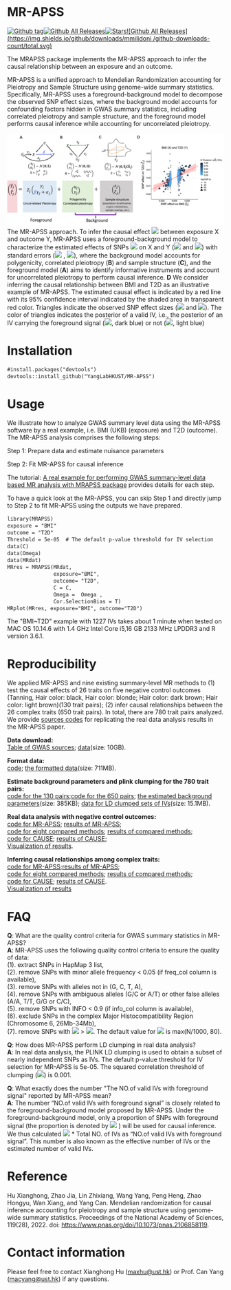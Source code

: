 # MR-APSS
[![Github tag](https://badgen.net/github/tag/YangLabHKUST/MR-APSS)](https://github.com/YangLabHKUST/MR-APSS/tags/)[![Github All Releases](https://img.shields.io/github/downloads/YangLabHKUST/MR-APSS/total.svg)]()[![Stars](https://img.shields.io/github/stars/YangLabHKUST/MR-APSS?logo=GitHub&color=yellow)](https://github.com/YangLabHKUST/Portal/stargazers)[![Github All Releases](https://img.shields.io/github/downloads/mmilidoni
/github-downloads-count/total.svg)]()
 
The MRAPSS package implements the MR-APSS approach to infer the causal relationship between an exposure and an outcome.

MR-APSS is a unified approach to Mendelian Randomization accounting for Pleiotropy and Sample Structure using genome-wide summary statistics. Specifically, MR-APSS uses a foreground-background model to decompose the observed SNP effect sizes, where the background model accounts for confounding factors hidden in GWAS summary statistics, including correlated pleiotropy and sample structure, and the foreground model performs causal inference while accounting for uncorrelated pleiotropy.

![The MR-APSS appoach](https://github.com/YangLabHKUST/MRAPSS_RealDataAnalysis_reproduce/blob/master/Fig1.png)
The MR-APSS approach. To infer the causal effect <img src="https://render.githubusercontent.com/render/math?math=\beta"> between exposure X and outcome Y,
MR-APSS uses a foreground-background model to characterize the estimated effects of SNPs <img src="https://render.githubusercontent.com/render/math?math=G_j"> on X and Y (<img src="https://render.githubusercontent.com/render/math?math=\hat\gamma_j"> and <img src="https://render.githubusercontent.com/render/math?math=\hat\Gamma_j">)  with standard errors (<img src="https://render.githubusercontent.com/render/math?math=\hat s_{X,j}"> , <img src="https://render.githubusercontent.com/render/math?math=\hat s_{Y,j}">), where the background model accounts for polygenicity, correlated pleiotropy (**B**) and sample structure (**C**), and the foreground model (**A**) aims to identify informative instruments and account for uncorrelated pleiotropy to perform causal inference. **D** We consider inferring the causal relationship between BMI and T2D as an illustrative example of MR-APSS. The estimated causal effect is indicated by a red line with its 95% confidence interval indicated by the shaded area in transparent red color. Triangles indicate the observed SNP effect sizes (<img src="https://render.githubusercontent.com/render/math?math=\hat\gamma_j"> and <img src="https://render.githubusercontent.com/render/math?math=\hat\Gamma_j">). The color of triangles indicates the posterior of a valid IV, i.e., the posterior of an IV carrying the foreground signal (<img src="https://render.githubusercontent.com/render/math?math=Z_j=1">, dark blue) or not (<img src="https://render.githubusercontent.com/render/math?math=Z_j=0">, light blue)

# Installation 
```{r}
#install.packages("devtools")
devtools::install_github("YangLabHKUST/MR-APSS")
```

# Usage
We illustrate how to analyze GWAS summary level data using the MR-APSS software by a real example, i.e. BMI (UKB) (exposure) and T2D (outcome). The MR-APSS analysis comprises the following steps:

 Step 1: Prepare data and estimate nuisance parameters 
 
 Step 2: Fit MR-APSS for causal inference
 

The tutorial:  [A real example for performing GWAS summary-level data based MR analysis with MRAPSS package](https://github.com/YangLabHKUST/MR-APSS/blob/master/MRAPSS_Rpackage_Tutorial.pdf) provides details for each step.

To have a quick look at the MR-APSS, you can skip Step 1 and directly jump to Step 2 to fit MR-APSS using the outputs we have prepared.
```{r}
library(MRAPSS)
exposure = "BMI"
outcome = "T2D"
Threshold = 5e-05  # The default p-value threshold for IV selection 
data(C)
data(Omega)
data(MRdat)
MRres = MRAPSS(MRdat,
               exposure="BMI",
               outcome= "T2D",
               C = C,
               Omega =  Omega ,
               Cor.SelectionBias = T)
MRplot(MRres, exposure="BMI", outcome="T2D")
```
The "BMI~T2D" example with 1227 IVs takes about 1 minute when tested on MAC OS 10.14.6 with 1.4 GHz Intel Core i5,16 GB 2133 MHz LPDDR3 and R version 3.6.1. 

<!-- We provide an example R code in "MR-APSS/example" for performing MR analysis with the other five MR methods (IVW, Egger, MRMix, RAPS, and CAUSE). -->

# Reproducibility
We applied MR-APSS and nine existing summary-level MR methods to (1) test the causal effects of 26 traits on five negative control outcomes (Tanning, Hair color: black, Hair color: blonde; Hair color: dark brown; Hair color: light brown)(130 trait pairs); (2) infer causal relationships between the 26 complex traits (650 trait pairs). In total, there are 780 trait pairs analyzed. We provide [sources codes](https://github.com/YangLabHKUST/MRAPSS_RealDataAnalysis_reproduce) for replicating the real data analysis results in the MR-APSS paper. 

**Data download:**  
[Table of GWAS sources](https://github.com/YangLabHKUST/MRAPSS_RealDataAnalysis_reproduce/blob/master/GWAS_26and5_source.csv); [data](https://gohkust-my.sharepoint.com/:u:/g/personal/maxhu_ust_hk/ES9MymhzqMVDhT5L0uwoD0EBHYeLC2wj2CIVcqYm4dJBRQ?e=kvnQlz)(size: 10GB).

**Format data:**  
[code](https://htmlpreview.github.io/?https://github.com/YangLabHKUST/MRAPSS_RealDataAnalysis_reproduce/blob/master/Format_GWASdata.html); [the formatted data](https://gohkust-my.sharepoint.com/:u:/g/personal/maxhu_ust_hk/EVe128zsM5BKm1vze-PaKrUBAaFSvniwNWxkX4HJBO_lJA?e=IRn46T)(size: 711MB).

<!-- We provide [GWAS summary-level datasets] for the five negative control outcomes (Tanning, Hair color: black, Hair color: blonde; Hair color: dark brown; Hair color: light brown) and 26 complex traits. The detailed information for the sources of GWAS datasets is summarized in a [CSV file](https://github.com/YangLabHKUST/MRAPSS_RealDataAnalysis_reproduce/blob/master/GWAS_26and5_source.csv).  
Next, an important step is to format the GWAS summary statistics for the MR_APSS analysis: [code](https://htmlpreview.github.io/?https://github.com/YangLabHKUST/MRAPSS_RealDataAnalysis_reproduce/blob/master/Format_GWASdata.html) and [the formatted datasets](). -->

**Estimate background parameters and plink clumping for the 780 trait pairs:**  
[code for the 130 pairs](https://htmlpreview.github.io/?https://github.com/YangLabHKUST/MRAPSS_RealDataAnalysis_reproduce/blob/master/NC_BackgroundParametersEst_Clumping.html);[code for the 650 pairs](https://htmlpreview.github.io/?https://github.com/YangLabHKUST/MRAPSS_RealDataAnalysis_reproduce/blob/master/Traits_BackgroundParametersEst_Clumping.html); [the estimated background parameters](https://gohkust-my.sharepoint.com/:u:/g/personal/maxhu_ust_hk/ESy5hhtWkpxLt7ikJ55d58QBJxiNqfOUhSEExwVynhPVvA?e=Mf7CjS)(size: 385KB); [data for LD clumped sets of IVs](https://gohkust-my.sharepoint.com/:u:/g/personal/maxhu_ust_hk/EclXsws3J3RNoZDt4Hvgjq4BFPm8amaQuRRpcbt7_eaVHA?e=Agxn2I)(size: 15.1MB).

**Real data analysis with negative control outcomes:**  
[code for MR-APSS](https://htmlpreview.github.io/?https://github.com/YangLabHKUST/MRAPSS_RealDataAnalysis_reproduce/blob/master/NC_MR-APSS.html); [results of MR-APSS](https://github.com/YangLabHKUST/MRAPSS_RealDataAnalysis_reproduce/blob/master/NC_MRAPSS.MRres);  
[code for eight compared methods](https://htmlpreview.github.io/?https://github.com/YangLabHKUST/MRAPSS_RealDataAnalysis_reproduce/blob/master/NC_8MRmethods.html); [results of compared methods](https://github.com/YangLabHKUST/MRAPSS_RealDataAnalysis_reproduce/blob/master/NC_8methods.MRres);  
[code for CAUSE](https://htmlpreview.github.io/?https://github.com/YangLabHKUST/MRAPSS_RealDataAnalysis_reproduce/blob/master/NC_CAUSE.html); [results of CAUSE](https://github.com/YangLabHKUST/MRAPSS_RealDataAnalysis_reproduce/blob/master/NC_CAUSE.MRres);  
[Visualization of results](https://htmlpreview.github.io/?https://github.com/YangLabHKUST/MRAPSS_RealDataAnalysis_reproduce/blob/master/NC-plots.html).
<!-- (https://github.com/YangLabHKUST/MRAPSS_RealDataAnalysis_reproduce/blob/master/NC_CAUSE_MRres). -->
<!-- [code for estimating background parameters and plink clumping](https://htmlpreview.github.io/?https://github.com/YangLabHKUST/MRAPSS_RealDataAnalysis_reproduce/blob/master/NC_BackgroundParametersEst_Clumping.html) and the outputs: [the estimated background parameters](https://gohkust-my.sharepoint.com/:u:/g/personal/maxhu_ust_hk/ESy5hhtWkpxLt7ikJ55d58QBJxiNqfOUhSEExwVynhPVvA?e=Mf7CjS) and [the clumped IV datasets](https://gohkust-my.sharepoint.com/:u:/g/personal/maxhu_ust_hk/ERjc_iN5xbROm3yeZ8fHKtEB6N-0IDcndvbdMrCfztwtsw?e=h5hjpH).  -->

**Inferring causal relationships among complex traits:**  
[code for MR-APSS](https://htmlpreview.github.io/?https://github.com/YangLabHKUST/MRAPSS_RealDataAnalysis_reproduce/blob/master/Traits_MR-APSS.html);[results of MR-APSS](https://github.com/YangLabHKUST/MRAPSS_RealDataAnalysis_reproduce/blob/master/Traits_MRAPSS.MRres);  
[code for eight compared methods](https://htmlpreview.github.io/?https://github.com/YangLabHKUST/MRAPSS_RealDataAnalysis_reproduce/blob/master/Traits_8MRmethods.html); [results of compared methods](https://github.com/YangLabHKUST/MRAPSS_RealDataAnalysis_reproduce/blob/master/Traits_8methods.MRres);  
[code for CAUSE](https://htmlpreview.github.io/?https://github.com/YangLabHKUST/MRAPSS_RealDataAnalysis_reproduce/blob/master/Traits_CAUSE.html); [results of CAUSE](https://github.com/YangLabHKUST/MRAPSS_RealDataAnalysis_reproduce/blob/master/Traits_CAUSE.MRres).   
[Visualization of results](https://htmlpreview.github.io/?https://github.com/YangLabHKUST/MRAPSS_RealDataAnalysis_reproduce/blob/master/Traits-plots.html)
<!-- [code for estimating background parameters and plink clumping](https://htmlpreview.github.io/?https://github.com/YangLabHKUST/MRAPSS_RealDataAnalysis_reproduce/blob/master/Traits_BackgroundParametersEst_Clumping.html) and the outputs: [the estimated background parameters](https://gohkust-my.sharepoint.com/:u:/g/personal/maxhu_ust_hk/ESy5hhtWkpxLt7ikJ55d58QBJxiNqfOUhSEExwVynhPVvA?e=Mf7CjS) and [the clumped IV datasets](https://gohkust-my.sharepoint.com/:u:/g/personal/maxhu_ust_hk/ERjc_iN5xbROm3yeZ8fHKtEB6N-0IDcndvbdMrCfztwtsw?e=h5hjpH);-->

# FAQ
**Q**: What are the quality control criteria for GWAS summary statistics in MR-APSS?  
**A**: MR-APSS uses the following quality control criteria to ensure the quality of data:  
(1). extract SNPs in HapMap 3 list,  
(2). remove SNPs with minor allele frequency < 0.05 (if freq\_col column is available),  
(3). remove SNPs with alleles not in (G, C, T, A),  
(4). remove SNPs with ambiguous alleles (G/C or A/T) or other false alleles (A/A, T/T, G/G or C/C),  
(5). remove SNPs with INFO < 0.9 (if info_col column is available),   
(6). exclude SNPs in the complex Major Histocompatibility Region (Chromosome 6, 26Mb-34Mb),  
(7). remove SNPs with <img src="https://render.githubusercontent.com/render/math?math=\chi^2"> > <img src="https://render.githubusercontent.com/render/math?math=\chi^2_{max}">. The default value for <img src="https://render.githubusercontent.com/render/math?math=\chi^2_{max}"> is max(N/1000, 80).  

**Q**: How does MR-APSS perform LD clumping in real data analysis?  
**A**: In real data analysis, the PLINK LD clumping is used to obtain a subset of nearly independent SNPs as IVs. The default p-value threshold for IV selection for MR-APSS is 5e-05. The squared correlation threshold of clumping (<img src="https://render.githubusercontent.com/render/math?math=r^2">) is 0.001.

**Q**: What exactly does the number "The NO.of valid IVs with foreground signal" reported by MR-APSS mean?  
**A**: The number “NO.of valid IVs with foreground signal” is closely related to the foreground-background model proposed by MR-APSS.  Under the foreground-background model, only a proportion of SNPs with foreground signal (the proportion is denoted by <img src="https://render.githubusercontent.com/render/math?math=\pi_t"> ) will be used for causal inference.  We thus calculated <img src="https://render.githubusercontent.com/render/math?math=\hat\pi_t"> * Total NO. of IVs as “NO.of valid IVs with foreground signal”. This number is also known as the effective number of IVs or the estimated number of valid IVs.


# Reference
<!--Xianghong Hu, Jia Zhao, Zhixiang Lin, Yang Wang, Heng Peng, Hongyu Zhao, Xiang Wan, Can Yang. Mendelian Randomization for causal inference accounting for pleiotropy and sample structure using genome-wide summary statistics. bioRxiv 2021.03.11.434915; doi: https://doi.org/10.1101/2021.03.11.434915. To appear in Proceedings of the National Academy of Sciences (PNAS), 2022.-->
Hu Xianghong, Zhao Jia, Lin Zhixiang, Wang Yang, Peng Heng, Zhao Hongyu, Wan Xiang, and Yang Can. Mendelian randomization for causal inference accounting for pleiotropy and sample structure using genome-wide summary statistics. Proceedings of the National Academy of Sciences, 119(28), 2022. doi: https://www.pnas.org/doi/10.1073/pnas.2106858119.
# Contact information

Please feel free to contact Xianghong Hu (maxhu@ust.hk) or Prof. Can Yang (macyang@ust.hk) if any questions.

